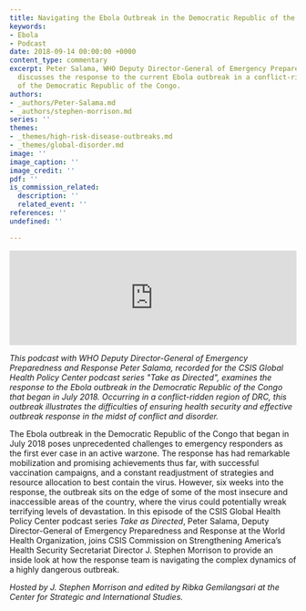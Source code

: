 ```yaml
---
title: Navigating the Ebola Outbreak in the Democratic Republic of the Congo
keywords:
- Ebola
- Podcast
date: 2018-09-14 00:00:00 +0000
content_type: commentary
excerpt: Peter Salama, WHO Deputy Director-General of Emergency Preparedness and Response,
  discusses the response to the current Ebola outbreak in a conflict-ridden region
  of the Democratic Republic of the Congo.
authors:
- _authors/Peter-Salama.md
- _authors/stephen-morrison.md
series: ''
themes:
- _themes/high-risk-disease-outbreaks.md
- _themes/global-disorder.md
image: ''
image_caption: ''
image_credit: ''
pdf: ''
is_commission_related:
  description: ''
  related_event: ''
references: ''
undefined: ''

---
```

<iframe width="100%" height="166" scrolling="no" frameborder="no" allow="autoplay" src="https://w.soundcloud.com/player/?url=https%3A//api.soundcloud.com/tracks/499538889&color=%23ff5500&auto_play=false&hide_related=false&show_comments=true&show_user=true&show_reposts=false&show_teaser=true"></iframe>

_This podcast with WHO Deputy Director-General of Emergency Preparedness and Response Peter Salama, recorded for the CSIS Global Health Policy Center podcast series "Take as Directed", examines the response to the Ebola outbreak in the Democratic Republic of the Congo that began in July 2018. Occurring in a conflict-ridden region of DRC, this outbreak illustrates the difficulties of ensuring health security and effective outbreak response in the midst of conflict and disorder._

  
The Ebola outbreak in the Democratic Republic of the Congo that began in July 2018 poses unprecedented challenges to emergency responders as the first ever case in an active warzone. The response has had remarkable mobilization and promising achievements thus far, with successful vaccination campaigns, and a constant readjustment of strategies and resource allocation to best contain the virus. However, six weeks into the response, the outbreak sits on the edge of some of the most insecure and inaccessible areas of the country, where the virus could potentially wreak terrifying levels of devastation. In this episode of the CSIS Global Health Policy Center podcast series _Take as Directed_, Peter Salama, Deputy Director-General of Emergency Preparedness and Response at the World Health Organization, joins CSIS Commission on Strengthening America’s Health Security Secretariat Director J. Stephen Morrison to provide an inside look at how the response team is navigating the complex dynamics of a highly dangerous outbreak.

_Hosted by J. Stephen Morrison and edited by Ribka Gemilangsari at the Center for Strategic and International Studies._